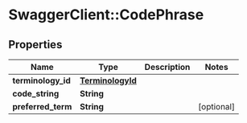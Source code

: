 # SwaggerClient::CodePhrase

## Properties
Name | Type | Description | Notes
------------ | ------------- | ------------- | -------------
**terminology_id** | [**TerminologyId**](TerminologyId.md) |  | 
**code_string** | **String** |  | 
**preferred_term** | **String** |  | [optional] 

